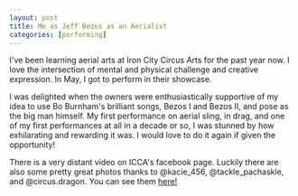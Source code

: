 ```yaml
---
layout: post
title: Me as Jeff Bezos as an Aerialist
categories: [performing]
---
```


I've been learning aerial arts at Iron City Circus Arts for the past year now. I love the intersection of mental and physical challenge and creative expression. In May, I got to perform in their showcase. 

I was delighted when the owners were enthusiastically supportive of my idea to use Bo Burnham's brilliant songs, Bezos I and Bezos II, and pose as the big man himself. My first performance on aerial sling, in drag, and one of my first performances at all in a decade or so, I was stunned by how exhilarating and rewarding it was. I would love to do it again if given the opportunity!

There is a very distant video on ICCA's facebook page. Luckily there are also some pretty great photos thanks to @kacie_456, @tackle_pachaskle, and @circus.dragon. You can see them [here!](https://drive.google.com/drive/folders/18ma8yQZvvwUvfp_-r24SZCxGkPaQAeGJ?usp=sharing)
